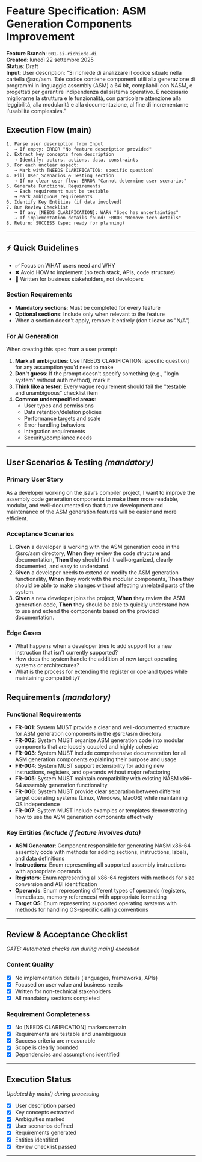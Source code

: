 # Feature Specification: ASM Generation Components Improvement

**Feature Branch**: `001-si-richiede-di`  
**Created**: lunedì 22 settembre 2025  
**Status**: Draft  
**Input**: User description: "Si richiede di analizzare il codice situato nella cartella @src/asm. Tale codice contiene componenti utili alla generazione di programmi in linguaggio assembly (ASM) a 64 bit, compilabili con NASM, e progettati per garantire indipendenza dal sistema operativo. È necessario migliorarne la struttura e le funzionalità, con particolare attenzione alla leggibilità, alla modularità e alla documentazione, al fine di incrementarne l'usabilità complessiva."

## Execution Flow (main)
```
1. Parse user description from Input
   → If empty: ERROR "No feature description provided"
2. Extract key concepts from description
   → Identify: actors, actions, data, constraints
3. For each unclear aspect:
   → Mark with [NEEDS CLARIFICATION: specific question]
4. Fill User Scenarios & Testing section
   → If no clear user flow: ERROR "Cannot determine user scenarios"
5. Generate Functional Requirements
   → Each requirement must be testable
   → Mark ambiguous requirements
6. Identify Key Entities (if data involved)
7. Run Review Checklist
   → If any [NEEDS CLARIFICATION]: WARN "Spec has uncertainties"
   → If implementation details found: ERROR "Remove tech details"
8. Return: SUCCESS (spec ready for planning)
```

---

## ⚡ Quick Guidelines
- ✅ Focus on WHAT users need and WHY
- ❌ Avoid HOW to implement (no tech stack, APIs, code structure)
- 👥 Written for business stakeholders, not developers

### Section Requirements
- **Mandatory sections**: Must be completed for every feature
- **Optional sections**: Include only when relevant to the feature
- When a section doesn't apply, remove it entirely (don't leave as "N/A")

### For AI Generation
When creating this spec from a user prompt:
1. **Mark all ambiguities**: Use [NEEDS CLARIFICATION: specific question] for any assumption you'd need to make
2. **Don't guess**: If the prompt doesn't specify something (e.g., "login system" without auth method), mark it
3. **Think like a tester**: Every vague requirement should fail the "testable and unambiguous" checklist item
4. **Common underspecified areas**:
   - User types and permissions
   - Data retention/deletion policies  
   - Performance targets and scale
   - Error handling behaviors
   - Integration requirements
   - Security/compliance needs

---

## User Scenarios & Testing *(mandatory)*

### Primary User Story
As a developer working on the jsavrs compiler project, I want to improve the assembly code generation components to make them more readable, modular, and well-documented so that future development and maintenance of the ASM generation features will be easier and more efficient.

### Acceptance Scenarios
1. **Given** a developer is working with the ASM generation code in the @src/asm directory, **When** they review the code structure and documentation, **Then** they should find it well-organized, clearly documented, and easy to understand.
2. **Given** a developer needs to extend or modify the ASM generation functionality, **When** they work with the modular components, **Then** they should be able to make changes without affecting unrelated parts of the system.
3. **Given** a new developer joins the project, **When** they review the ASM generation code, **Then** they should be able to quickly understand how to use and extend the components based on the provided documentation.

### Edge Cases
- What happens when a developer tries to add support for a new instruction that isn't currently supported?
- How does the system handle the addition of new target operating systems or architectures?
- What is the process for extending the register or operand types while maintaining compatibility?

## Requirements *(mandatory)*

### Functional Requirements
- **FR-001**: System MUST provide a clear and well-documented structure for ASM generation components in the @src/asm directory
- **FR-002**: System MUST organize ASM generation code into modular components that are loosely coupled and highly cohesive
- **FR-003**: System MUST include comprehensive documentation for all ASM generation components explaining their purpose and usage
- **FR-004**: System MUST support extensibility for adding new instructions, registers, and operands without major refactoring
- **FR-005**: System MUST maintain compatibility with existing NASM x86-64 assembly generation functionality
- **FR-006**: System MUST provide clear separation between different target operating systems (Linux, Windows, MacOS) while maintaining OS independence
- **FR-007**: System MUST include examples or templates demonstrating how to use the ASM generation components effectively

### Key Entities *(include if feature involves data)*
- **ASM Generator**: Component responsible for generating NASM x86-64 assembly code with methods for adding sections, instructions, labels, and data definitions
- **Instructions**: Enum representing all supported assembly instructions with appropriate operands
- **Registers**: Enum representing all x86-64 registers with methods for size conversion and ABI identification
- **Operands**: Enum representing different types of operands (registers, immediates, memory references) with appropriate formatting
- **Target OS**: Enum representing supported operating systems with methods for handling OS-specific calling conventions

---

## Review & Acceptance Checklist
*GATE: Automated checks run during main() execution*

### Content Quality
- [x] No implementation details (languages, frameworks, APIs)
- [x] Focused on user value and business needs
- [x] Written for non-technical stakeholders
- [x] All mandatory sections completed

### Requirement Completeness
- [x] No [NEEDS CLARIFICATION] markers remain
- [x] Requirements are testable and unambiguous  
- [x] Success criteria are measurable
- [x] Scope is clearly bounded
- [x] Dependencies and assumptions identified

---

## Execution Status
*Updated by main() during processing*

- [x] User description parsed
- [x] Key concepts extracted
- [x] Ambiguities marked
- [x] User scenarios defined
- [x] Requirements generated
- [x] Entities identified
- [x] Review checklist passed

---